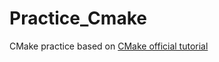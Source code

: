 # Practice_Cmake
CMake practice based on [CMake official tutorial](https://cmake.org/cmake/help/v3.25/guide/tutorial/index.html)